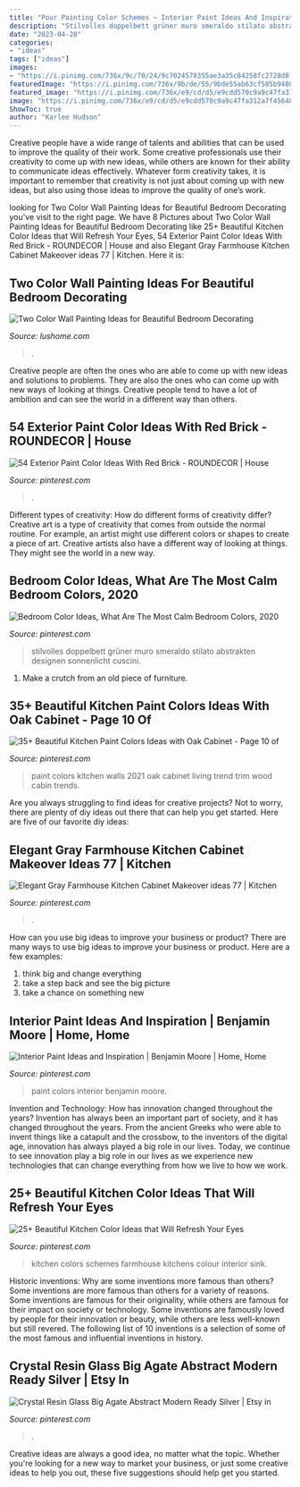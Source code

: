 ```yaml
---
title: "Pour Painting Color Schemes ~ Interior Paint Ideas And Inspiration"
description: "Stilvolles doppelbett grüner muro smeraldo stilato abstrakten designen sonnenlicht cuscini"
date: "2023-04-20"
categories:
- "ideas"
tags: ["ideas"]
images:
- "https://i.pinimg.com/736x/9c/70/24/9c7024578355ae3a35c84258fc2728d8.jpg"
featuredImage: "https://i.pinimg.com/736x/9b/de/55/9bde55ab63cf585b9480ccb639e5e8e6.jpg"
featured_image: "https://i.pinimg.com/736x/e9/cd/d5/e9cdd570c9a9c47fa312a7f45648f23d.jpg"
image: "https://i.pinimg.com/736x/e9/cd/d5/e9cdd570c9a9c47fa312a7f45648f23d.jpg"
ShowToc: true
author: "Karlee Hudson"
---
```



Creative people have a wide range of talents and abilities that can be used to improve the quality of their work. Some creative professionals use their creativity to come up with new ideas, while others are known for their ability to communicate ideas effectively. Whatever form creativity takes, it is important to remember that creativity is not just about coming up with new ideas, but also using those ideas to improve the quality of one’s work.

	

		
looking for Two Color Wall Painting Ideas for Beautiful Bedroom Decorating you've visit to the right page. We have 8 Pictures about Two Color Wall Painting Ideas for Beautiful Bedroom Decorating like 25+ Beautiful Kitchen Color Ideas that Will Refresh Your Eyes, 54 Exterior Paint Color Ideas With Red Brick - ROUNDECOR | House and also Elegant Gray Farmhouse Kitchen Cabinet Makeover ideas 77 | Kitchen. Here it is:
		
    
## Two Color Wall Painting Ideas For Beautiful Bedroom Decorating

<img loading=lazy src="https://www.lushome.com/wp-content/uploads/2016/06/partially-painted-walls-bedroom-decorating-ideas-10.jpg" onerror="this.onerror=null;this.src='https://tse4.mm.bing.net/th?id=OIP.IjqUi1sMOvu3KQyxGgBGsAAAAA&amp;pid=15.1';" alt="Two Color Wall Painting Ideas for Beautiful Bedroom Decorating">

_Source: lushome.com_

>. 

	

Creative people are often the ones who are able to come up with new ideas and solutions to problems. They are also the ones who can come up with new ways of looking at things. Creative people tend to have a lot of ambition and can see the world in a different way than others.

    
## 54 Exterior Paint Color Ideas With Red Brick - ROUNDECOR | House

<img loading=lazy src="https://i.pinimg.com/736x/0e/06/5d/0e065dfc01dfd32aab41142d4a050609.jpg" onerror="this.onerror=null;this.src='https://tse3.mm.bing.net/th?id=OIP.-VzXjgVyx5Hkf3rw2F-W6wHaKM&amp;pid=15.1';" alt="54 Exterior Paint Color Ideas With Red Brick - ROUNDECOR | House">

_Source: pinterest.com_

>. 

	

Different types of creativity: How do different forms of creativity differ?
Creative art is a type of creativity that comes from outside the normal routine. For example, an artist might use different colors or shapes to create a piece of art. Creative artists also have a different way of looking at things. They might see the world in a new way.

    
## Bedroom Color Ideas, What Are The Most Calm Bedroom Colors, 2020

<img loading=lazy src="https://i.pinimg.com/736x/b3/42/2e/b3422e3eed1001e373c246d65d024d80.jpg" onerror="this.onerror=null;this.src='https://tse2.mm.bing.net/th?id=OIP.hXAi_KKDnp5y3IsvZPjr0AHaLG&amp;pid=15.1';" alt="Bedroom Color Ideas, What Are The Most Calm Bedroom Colors, 2020">

_Source: pinterest.com_

>stilvolles doppelbett grüner muro smeraldo stilato abstrakten designen sonnenlicht cuscini. 

	

1. Make a crutch from an old piece of furniture.

    
## 35+ Beautiful Kitchen Paint Colors Ideas With Oak Cabinet - Page 10 Of

<img loading=lazy src="https://i.pinimg.com/736x/e9/cd/d5/e9cdd570c9a9c47fa312a7f45648f23d.jpg" onerror="this.onerror=null;this.src='https://tse1.mm.bing.net/th?id=OIP.fj4XgrPPa3xBn9SiEscM_gHaLH&amp;pid=15.1';" alt="35+ Beautiful Kitchen Paint Colors Ideas with Oak Cabinet - Page 10 of">

_Source: pinterest.com_

>paint colors kitchen walls 2021 oak cabinet living trend trim wood cabin trends. 

	

Are you always struggling to find ideas for creative projects? Not to worry, there are plenty of diy ideas out there that can help you get started. Here are five of our favorite diy ideas: 

    
## Elegant Gray Farmhouse Kitchen Cabinet Makeover Ideas 77 | Kitchen

<img loading=lazy src="https://i.pinimg.com/736x/9b/de/55/9bde55ab63cf585b9480ccb639e5e8e6.jpg" onerror="this.onerror=null;this.src='https://tse1.mm.bing.net/th?id=OIP.bafrNUgIsDn3eFeu08OAZAHaLG&amp;pid=15.1';" alt="Elegant Gray Farmhouse Kitchen Cabinet Makeover ideas 77 | Kitchen">

_Source: pinterest.com_

>. 

	

How can you use big ideas to improve your business or product?
There are many ways to use big ideas to improve your business or product. Here are a few examples: 
1. think big and change everything
2. take a step back and see the big picture
3. take a chance on something new 

    
## Interior Paint Ideas And Inspiration | Benjamin Moore | Home, Home

<img loading=lazy src="https://i.pinimg.com/736x/24/fd/1d/24fd1ddae4a6d26740568378f258ce05--paint-colours-wall-colors.jpg" onerror="this.onerror=null;this.src='https://tse2.mm.bing.net/th?id=OIP.wgNvDuneWp_AgqJaoiNcwwHaFb&amp;pid=15.1';" alt="Interior Paint Ideas and Inspiration | Benjamin Moore | Home, Home">

_Source: pinterest.com_

>paint colors interior benjamin moore. 

	

Invention and Technology: How has innovation changed throughout the years?
Invention has always been an important part of society, and it has changed throughout the years. From the ancient Greeks who were able to invent things like a catapult and the crossbow, to the inventors of the digital age, innovation has always played a big role in our lives. Today, we continue to see innovation play a big role in our lives as we experience new technologies that can change everything from how we live to how we work.

    
## 25+ Beautiful Kitchen Color Ideas That Will Refresh Your Eyes

<img loading=lazy src="https://i.pinimg.com/736x/9c/70/24/9c7024578355ae3a35c84258fc2728d8.jpg" onerror="this.onerror=null;this.src='https://tse3.mm.bing.net/th?id=OIP.4HrHghR1x3Fl2c00ldpiWQHaJ3&amp;pid=15.1';" alt="25+ Beautiful Kitchen Color Ideas that Will Refresh Your Eyes">

_Source: pinterest.com_

>kitchen colors schemes farmhouse kitchens colour interior sink. 

	

Historic inventions: Why are some inventions more famous than others?
Some inventions are more famous than others for a variety of reasons. Some inventions are famous for their originality, while others are famous for their impact on society or technology. Some inventions are famously loved by people for their innovation or beauty, while others are less well-known but still revered. 
The following list of 10 inventions is a selection of some of the most famous and influential inventions in history.

    
## Crystal Resin Glass Big Agate Abstract Modern Ready Silver | Etsy In

<img loading=lazy src="https://i.pinimg.com/736x/29/03/11/2903118d70d6d6d98b59052e2ebd0e27.jpg" onerror="this.onerror=null;this.src='https://tse4.mm.bing.net/th?id=OIP.fWyIXLVyiAygvZPn9cBoEgHaFj&amp;pid=15.1';" alt="Crystal Resin Glass Big Agate Abstract Modern Ready Silver | Etsy in">

_Source: pinterest.com_

>. 

	

Creative ideas are always a good idea, no matter what the topic. Whether you're looking for a new way to market your business, or just some creative ideas to help you out, these five suggestions should help get you started.

